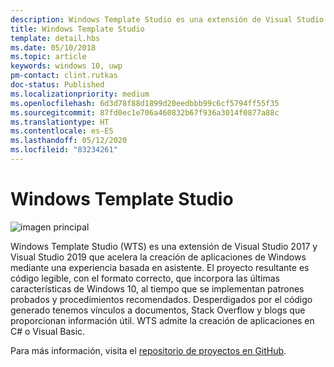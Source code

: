 ```yaml
---
description: Windows Template Studio es una extensión de Visual Studio para la creación rápida de aplicaciones de Windows.
title: Windows Template Studio
template: detail.hbs
ms.date: 05/10/2018
ms.topic: article
keywords: windows 10, uwp
pm-contact: clint.rutkas
doc-status: Published
ms.localizationpriority: medium
ms.openlocfilehash: 6d3d78f88d1899d20eedbbb99c6cf5794ff55f35
ms.sourcegitcommit: 87fd0ec1e706a460832b67f936a3014f0877a88c
ms.translationtype: HT
ms.contentlocale: es-ES
ms.lasthandoff: 05/12/2020
ms.locfileid: "83234261"
---
```

# <a name="windows-template-studio"></a>Windows Template Studio

![imagen principal](images/wts1.png)

Windows Template Studio (WTS) es una extensión de Visual Studio 2017 y Visual Studio 2019 que acelera la creación de aplicaciones de Windows mediante una experiencia basada en asistente. El proyecto resultante es código legible, con el formato correcto, que incorpora las últimas características de Windows 10, al tiempo que se implementan patrones probados y procedimientos recomendados. Desperdigados por el código generado tenemos vínculos a documentos, Stack Overflow y blogs que proporcionan información útil. WTS admite la creación de aplicaciones en C# o Visual Basic.

Para más información, visita el [repositorio de proyectos en GitHub](https://github.com/microsoft/windowsTemplateStudio).

